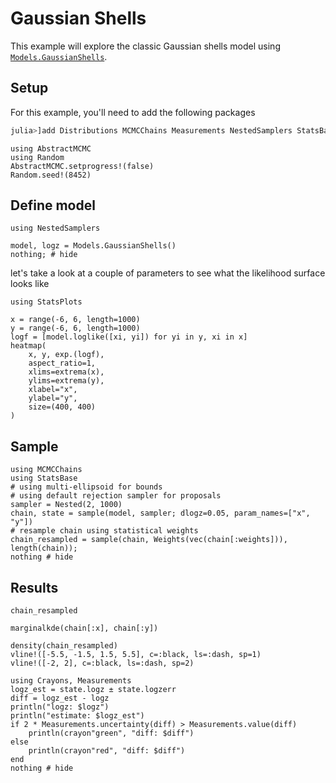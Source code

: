 # Gaussian Shells

This example will explore the classic Gaussian shells model using [`Models.GaussianShells`](@ref).

## Setup

For this example, you'll need to add the following packages
```julia
julia>]add Distributions MCMCChains Measurements NestedSamplers StatsBase StatsPlots
```

```@setup shells
using AbstractMCMC
using Random
AbstractMCMC.setprogress!(false)
Random.seed!(8452)
```

## Define model

```@example shells
using NestedSamplers

model, logz = Models.GaussianShells()
nothing; # hide
```

let's take a look at a couple of parameters to see what the likelihood surface looks like

```@example shells
using StatsPlots

x = range(-6, 6, length=1000)
y = range(-6, 6, length=1000)
logf = [model.loglike([xi, yi]) for yi in y, xi in x]
heatmap(
    x, y, exp.(logf),
    aspect_ratio=1,
    xlims=extrema(x),
    ylims=extrema(y),
    xlabel="x",
    ylabel="y",
    size=(400, 400)
)
```

## Sample

```@example shells
using MCMCChains
using StatsBase
# using multi-ellipsoid for bounds
# using default rejection sampler for proposals
sampler = Nested(2, 1000)
chain, state = sample(model, sampler; dlogz=0.05, param_names=["x", "y"])
# resample chain using statistical weights
chain_resampled = sample(chain, Weights(vec(chain[:weights])), length(chain));
nothing # hide
```

## Results

```@example shells
chain_resampled
```

```@example shells
marginalkde(chain[:x], chain[:y])
```

```@example shells
density(chain_resampled)
vline!([-5.5, -1.5, 1.5, 5.5], c=:black, ls=:dash, sp=1)
vline!([-2, 2], c=:black, ls=:dash, sp=2)
```

```@example shells
using Crayons, Measurements
logz_est = state.logz ± state.logzerr
diff = logz_est - logz
println("logz: $logz")
println("estimate: $logz_est")
if 2 * Measurements.uncertainty(diff) > Measurements.value(diff) 
    println(crayon"green", "diff: $diff")
else
    println(crayon"red", "diff: $diff")
end
nothing # hide
```
